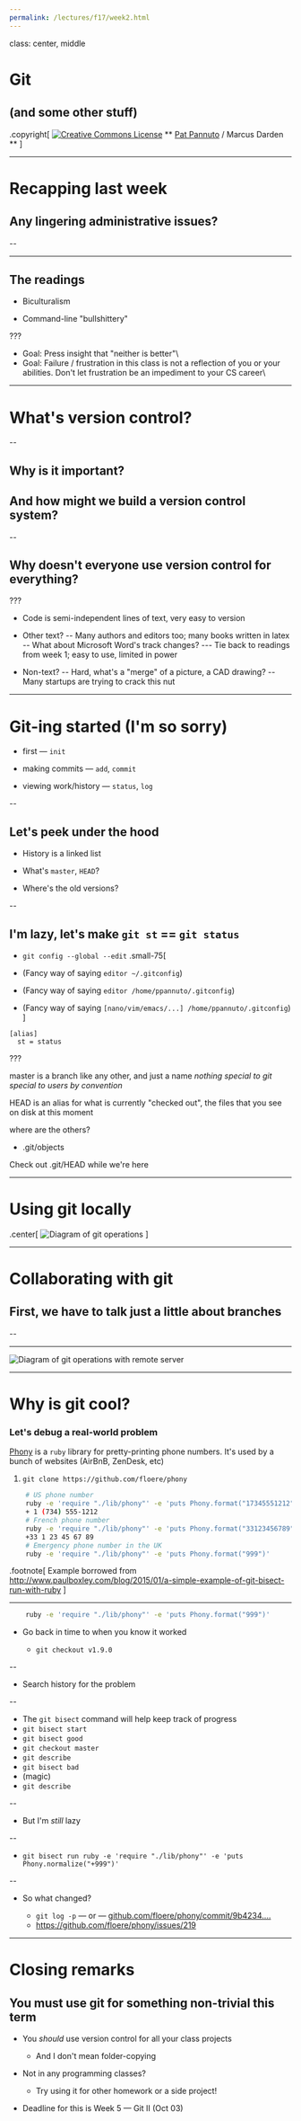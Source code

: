 ```yaml
---
permalink: /lectures/f17/week2.html
---
```


class: center, middle

# Git
## (and some other stuff)

.copyright[
<a rel="license" href="http://creativecommons.org/licenses/by/4.0/"><img alt="Creative Commons License" style="border-width:0" src="https://i.creativecommons.org/l/by/4.0/88x31.png" /></a>
** [Pat Pannuto](http://patpannuto.com) / Marcus Darden **
]

---

# Recapping last week

## Any lingering administrative issues?

--

<hr />

## The readings

 - Biculturalism

 - Command-line "bullshittery"

???
 - Goal: Press insight that "neither is better"\
 - Goal: Failure / frustration in this class is not a reflection of you or your\
         abilities. Don't let frustration be an impediment to your CS career\

---

# What's version control?

--

## Why is it important?

## And how might we build a version control system?

--

## Why doesn't everyone use version control for everything?

???
  - Code is semi-independent lines of text, very easy to version

  - Other text?
    -- Many authors and editors too; many books written in latex
    -- What about Microsoft Word's track changes?
       --- Tie back to readings from week 1; easy to use, limited in power

  - Non-text?
    -- Hard, what's a "merge" of a picture, a CAD drawing?
    -- Many startups are trying to crack this nut

---

# Git-ing started (I'm so sorry)

 - first — `init`

 - making commits — `add`, `commit`

 - viewing work/history — `status`, `log`

--

## Let's peek under the hood

 - History is a linked list

 - What's `master`, `HEAD`?

 - Where's the old versions?

--

## I'm lazy, let's make `git st` == `git status`

 - `git config --global --edit`
.small-75[
- (Fancy way of saying `editor ~/.gitconfig`)

- (Fancy way of saying `editor /home/ppannuto/.gitconfig`)

- (Fancy way of saying `[nano/vim/emacs/...] /home/ppannuto/.gitconfig`)
]

```
[alias]
  st = status
```

???

master is a branch like any other, and just a name _nothing special to git_
                                                  _special to users by convention_

HEAD is an alias for what is currently "checked out", the files that you
see on disk at this moment

where are the others?
   - .git/objects

Check out .git/HEAD while we're here


---

# Using git locally

.center[
![Diagram of git operations](img/git_triangle-local.svg)
]

---

# Collaborating with git

## First, we have to talk just a little about branches

--

<hr />

![Diagram of git operations with remote server](img/git_triangle.svg)

---

# Why is git cool?

### Let's debug a real-world problem

[Phony](https://github.com/floere/phony) is a  `ruby` library for
pretty-printing phone numbers. It's used by a bunch of websites (AirBnB,
ZenDesk, etc)

1. `git clone https://github.com/floere/phony`

```bash
    # US phone number
    ruby -e 'require "./lib/phony"' -e 'puts Phony.format("17345551212")'
    + 1 (734) 555-1212
    # French phone number
    ruby -e 'require "./lib/phony"' -e 'puts Phony.format("33123456789")'
    +33 1 23 45 67 89
    # Emergency phone number in the UK
    ruby -e 'require "./lib/phony"' -e 'puts Phony.format("999")'
```

.footnote[
Example borrowed from http://www.paulboxley.com/blog/2015/01/a-simple-example-of-git-bisect-run-with-ruby
]

---

```bash
    ruby -e 'require "./lib/phony"' -e 'puts Phony.format("999")'
```

- Go back in time to when you know it worked

   - `git checkout v1.9.0`

--

- Search history for the problem

--

   - The `git bisect` command will help keep track of progress
   - `git bisect start`
   - `git bisect good`
   - `git checkout master`
   - `git describe`
   - `git bisect bad`
   - (magic)
   - `git describe`

--

- But I'm _still_ lazy

--

   - `git bisect run ruby -e 'require "./lib/phony"' -e 'puts Phony.normalize("+999")'`

--

- So what changed?

   - `git log -p` — or — <a href="https://github.com/floere/phony/commit/9b4234a5024780f3b781b9a68e9c12104dea9c94">github.com/floere/phony/commit/9b4234....</a>
   - https://github.com/floere/phony/issues/219

---

# Closing remarks

## **You must use git for something non-trivial this term**

 - You _should_ use version control for all your class projects

    - And I don't mean folder-copying

 - Not in any programming classes?

    - Try using it for other homework or a side project!

 - Deadline for this is Week 5 — Git II (Oct 03)
